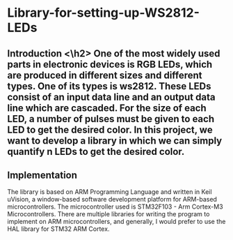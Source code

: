 <h1> Library-for-setting-up-WS2812-LEDs </h1>

<h2> Introduction <\h2>
One of the most widely used parts in electronic devices is RGB LEDs, which are produced in different sizes and different types. One of its types is ws2812.
These LEDs consist of an input data line and an output data line which are cascaded. For the size of each LED, a number of pulses must be given to each LED to get the desired color.
In this project, we want to develop a library in which we can simply quantify n LEDs to get the desired color.

<h2>
  Implementation
</h2>
The library is based on ARM Programming Language and written in Keil uVision, a window-based software development platform for ARM-based microcontrollers. 
The microcontroller used is STM32F103 - Arm Cortex-M3 Microcontrollers.
There are multiple libraries for writing the program to implement on ARM microcontrollers, and generally, I would prefer to use the HAL library for STM32 ARM Cortex.
